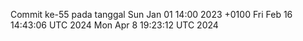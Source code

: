 Commit ke-55 pada tanggal Sun Jan 01 14:00 2023 +0100
Fri Feb 16 14:43:06 UTC 2024
Mon Apr  8 19:23:12 UTC 2024
